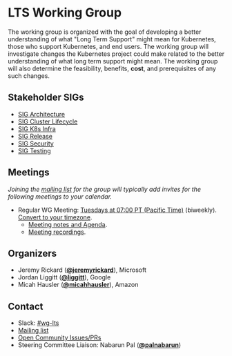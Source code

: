 <!---
This is an autogenerated file!

Please do not edit this file directly, but instead make changes to the
sigs.yaml file in the project root.

To understand how this file is generated, see https://git.k8s.io/community/generator/README.md
--->
# LTS Working Group

The working group is organized with the goal of developing a better understanding of what "Long Term Support" might mean for Kubernetes, those who support Kubernetes, and end users. The working group will investigate changes the Kubernetes project could make related to the better understanding of what long term support might mean. The working group will also determine the feasibility, benefits, **cost**, and prerequisites of any such changes.

## Stakeholder SIGs
* [SIG Architecture](/sig-architecture)
* [SIG Cluster Lifecycle](/sig-cluster-lifecycle)
* [SIG K8s Infra](/sig-k8s-infra)
* [SIG Release](/sig-release)
* [SIG Security](/sig-security)
* [SIG Testing](/sig-testing)

## Meetings
*Joining the [mailing list](https://groups.google.com/a/kubernetes.io/g/wg-lts) for the group will typically add invites for the following meetings to your calendar.*
* Regular WG Meeting: [Tuesdays at 07:00 PT (Pacific Time)](https://zoom.us/j/92480197536?pwd=dmtSMGJRQmNYYTIyZkFlQ25JRngrdz09) (biweekly). [Convert to your timezone](http://www.thetimezoneconverter.com/?t=07:00&tz=PT%20%28Pacific%20Time%29).
  * [Meeting notes and Agenda](TBD).
  * [Meeting recordings](TBD).

## Organizers

* Jeremy Rickard (**[@jeremyrickard](https://github.com/jeremyrickard)**), Microsoft
* Jordan Liggitt (**[@liggitt](https://github.com/liggitt)**), Google
* Micah Hausler (**[@micahhausler](https://github.com/micahhausler)**), Amazon

## Contact
- Slack: [#wg-lts](https://kubernetes.slack.com/messages/wg-lts)
- [Mailing list](https://groups.google.com/a/kubernetes.io/g/wg-lts)
- [Open Community Issues/PRs](https://github.com/kubernetes/community/labels/wg%2Flts)
- Steering Committee Liaison: Nabarun Pal (**[@palnabarun](https://github.com/palnabarun)**)
<!-- BEGIN CUSTOM CONTENT -->

<!-- END CUSTOM CONTENT -->
